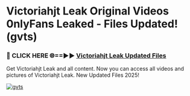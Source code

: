 # Victoriahjt Leak Original Videos 0nlyFans Leaked - Files Updated! (gvts)

<h3>🔴 CLICK HERE 🌐==►► <a href="https://tinyurl.com/3hn5wdd3" rel="nofollow">Victoriahjt Leak Updated Files</a></h3>

Get Victoriahjt Leak and all content. Now you can access all videos and pictures of Victoriahjt Leak. New Updated Files 2025!

[![gvts](https://i.imgur.com/4HnBqBT.gif)](https://tinyurl.com/3hn5wdd3)
